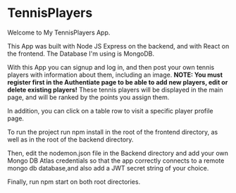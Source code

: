 # TennisPlayers

Welcome to My TennisPlayers App.

This App was built with Node JS Express on the backend, and with React on the frontend. The Database I'm using is MongoDB.

With this App you can signup and log in, and then post your own tennis players with information about them, including an image. 
<b>NOTE: You must register first in the Authentiate page to be able to add new players, edit or delete existing players!</b>
These tennis players will be displayed in the main page, and will be ranked by the points you assign them.

In addition, you can click on a table row to visit a specific player profile page.

To run the project run npm install in the root of the frontend directory, as well as in the root of the backend directory.

Then, edit the nodemon.json file in the Backend directory and add your own Mongo DB Atlas credentials so that the app correctly connects to a remote mongo db database,and also add a JWT secret string of your choice.

Finally, run npm start on both root directories.

